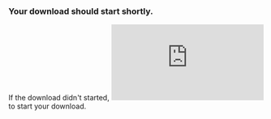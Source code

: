 ### Your download should start shortly.
If the download didn't started, ![click here](https://smileycreations15.github.io/files/ScratchFont.ttf) to start your download.

